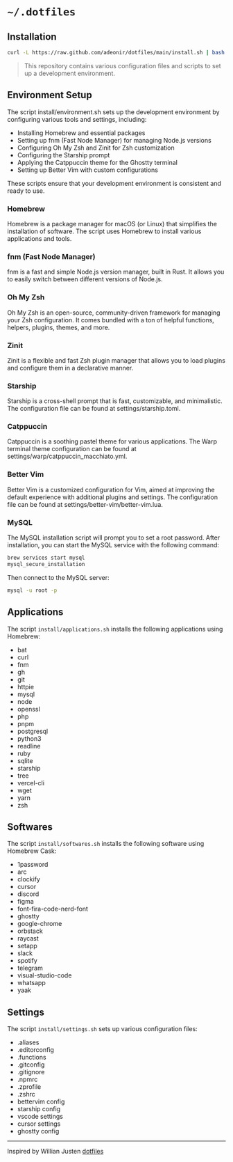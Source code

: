 # `~/.dotfiles`

## Installation

```bash
curl -L https://raw.github.com/adeonir/dotfiles/main/install.sh | bash
```

> This repository contains various configuration files and scripts to set up a development environment.

## Environment Setup

The script install/environment.sh sets up the development environment by configuring various tools and settings, including:

- Installing Homebrew and essential packages
- Setting up fnm (Fast Node Manager) for managing Node.js versions
- Configuring Oh My Zsh and Zinit for Zsh customization
- Configuring the Starship prompt
- Applying the Catppuccin theme for the Ghostty terminal
- Setting up Better Vim with custom configurations

These scripts ensure that your development environment is consistent and ready to use.

### Homebrew

Homebrew is a package manager for macOS (or Linux) that simplifies the installation of software. The script uses Homebrew to install various applications and tools.

### fnm (Fast Node Manager)

fnm is a fast and simple Node.js version manager, built in Rust. It allows you to easily switch between different versions of Node.js.

### Oh My Zsh

Oh My Zsh is an open-source, community-driven framework for managing your Zsh configuration. It comes bundled with a ton of helpful functions, helpers, plugins, themes, and more.

### Zinit

Zinit is a flexible and fast Zsh plugin manager that allows you to load plugins and configure them in a declarative manner.

### Starship

Starship is a cross-shell prompt that is fast, customizable, and minimalistic. The configuration file can be found at settings/starship.toml.

### Catppuccin

Catppuccin is a soothing pastel theme for various applications. The Warp terminal theme configuration can be found at settings/warp/catppuccin_macchiato.yml.

### Better Vim

Better Vim is a customized configuration for Vim, aimed at improving the default experience with additional plugins and settings. The configuration file can be found at settings/better-vim/better-vim.lua.

### MySQL

The MySQL installation script will prompt you to set a root password. After installation, you can start the MySQL service with the following command:

```bash
brew services start mysql
mysql_secure_installation
```

Then connect to the MySQL server:

```bash
mysql -u root -p
```

## Applications

The script `install/applications.sh` installs the following applications using Homebrew:

- bat
- curl
- fnm
- gh
- git
- httpie
- mysql
- node
- openssl
- php
- pnpm
- postgresql
- python3
- readline
- ruby
- sqlite
- starship
- tree
- vercel-cli
- wget
- yarn
- zsh

## Softwares

The script `install/softwares.sh` installs the following software using Homebrew Cask:

- 1password
- arc
- clockify
- cursor
- discord
- figma
- font-fira-code-nerd-font
- ghostty
- google-chrome
- orbstack
- raycast
- setapp
- slack
- spotify
- telegram
- visual-studio-code
- whatsapp
- yaak

## Settings

The script `install/settings.sh` sets up various configuration files:

- .aliases
- .editorconfig
- .functions
- .gitconfig
- .gitignore
- .npmrc
- .zprofile
- .zshrc
- bettervim config
- starship config
- vscode settings
- cursor settings
- ghostty config
---

Inspired by Willian Justen [dotfiles](https://github.com/willianjusten/dotfiles)
